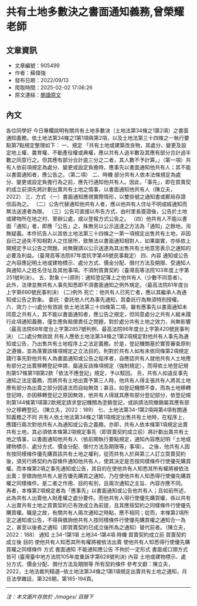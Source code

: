 # 共有土地多數決之書面通知義務,曾榮耀老師

## 文章資訊
- 文章編號：905499
- 作者：蘇偉強
- 發布日期：2022/09/13
- 爬取時間：2025-02-02 17:06:26
- 原文連結：[閱讀原文](https://real-estate.get.com.tw/Columns/detail.aspx?no=905499)

## 內文
各位同學好
今日專欄說明有關共有土地多數決（土地法第34條之1第2項）之書面通知義務。依土地法第34條之1第1項與第2項，以及土地法第三十四條之一執行要點第7點規定整理如下：
一、規定
「共有土地或建築改良物，其處分、變更及設定地上權、農育權、不動產役權或典權，應以共有人過半數及其應有部分合計過半數之同意行之。但其應有部分合計逾三分之二者，其人數不予計算。」（第一項）共有人依前項規定為處分、變更或設定負擔時，應事先以書面通知他共有人；其不能以書面通知者，應公告之。（第二項）
二、時機
部分共有人依本法條規定為處分、變更或設定負擔行為之前，應先行通知他共有人。因此，「事先」，即在買賣契約成立前須先將計劃出賣共有土地之情事，以書面通知他共有人（陳立夫，2022）
三、方式
（一）書面通知應視實際情形，以雙掛號之通知書或郵局存證信函為之。
（二）公告代替通知他共有人者，應以他共有人住址不明或經通知而無法送達者為限。
（三）公告可直接以布告方式，由村里長簽證後，公告於土地或建物所在地之村、里辦公處，或以登報方式公告之。
（四）他共有人不能以書面「通知」者，即應「公告」之，殊無另以公示送達之方法為「通知」之餘地，洵無疑義。本件抗告人以其依土地法第三十四條之一第一項規定出售共有土地，非因自已之過失不知相對人之住居所，致無法以書面通知相對人，如果屬實，亦係依上開規定予以公告之問題，尚無聲請以公示送達為其出售共有土地意思表示之通知的必要及利益。（臺灣高等法院87年度抗字第46號民事裁定）
四、內容
通知或公告之內容應記明土地或建物標示、處分方式、價金分配、償付方法及期限、受通知人與通知人之姓名住址及其他事項。不須附買賣契約（臺灣高等法院103年度上字第251號判決）。
五、對象
(一)原則：通知登記簿上之他共有人（少數不同意者）。
此外，法律並無共有人事先知悉即不須書面通知之例外規定。（最高法院81年度台上字第690號民事判決）
(二)例外
死亡：他共有人已死亡者，應以其繼承人為通知或公告之對象。
委託：委託他人代為事先通知，其委託行為無須特別授權。
六、效力
(一)處分有效說
依土地法第三十四條第二項，雖有應事先以書面通知未同意之共有人，其不能以書面通知者，應公告之規定，但同意處分之共有人縱未踐行此項通知義務，僅生應負賠償責任之問題，對於處分共有土地之效力，尚無影響（最高法院68年度台上字第2857號判例、最高法院86年度台上字第420號民事判決）
(二)處分無效說
共有人應依土地法第34條之1第2項規定對他共有人事先為通知或公告，乃出售共有土地程序上之法定義務。於是，登記機關基於實質審查原則之遵循，並為落實該條項規定之立法目的，則對於共有人如有未依同條第2項規定踐行事先對他共有人為書面通知或公告之程序者，自應認共有人就他共有人土地應有部分之出賣移轉登記申請，屬違反該條項規定（強制規定），而得依土地登記規則第57條第1項第2款「依法不應登記」規定，予以駁回。
另，共有人如違反事先通知之法定義務，而將共有土地出賣予第三人時，他共有人得主張共有人將其土地應有部分為出賣之部分因違法而自始無效；甚且，如登記機關不查，而為土地移轉登記時，亦因移轉登記之原因無效，他共有人得就其應有部分登記部分，依登記規則第144條第1項第2款規定請求登記機關為塗銷登記，或訴請法院撤銷屬其應有部分之移轉登記。（陳立夫，2022：189）
七、土地法第34-1第2項與第4項有關通知義務之不同
共有人依土地法第34條之1第1項規定出售共有土地時，在程序上，應踐行兩次對他共有人為通知或公告之義務。亦即，共有人依本條第1項規定出賣共有土地，其必須依本條第2項規定事先（即買賣契約成立前）將計劃出賣共有土地之情事，以書面通知他共有人（依前開執行要點規定，通知內容應記明「土地或建物標示、處分方式、價金分配、償付方法及期限等」事項）。
之後，他共有人因有按同樣條件優先購買該共有土地之權利，從而共有人於與第三人訂立買賣契約後，須另行將契約內容條件通知他共有人，使其決定是否按同樣條件行使優先購買權。而本條第2項之事先通知或公告，其目的在使他共有人知悉其所有權將被依法出賣；至徵詢他共有人是否優先購買之通知，乃在使他共有人知悉得行使優先購買權之同樣條件。是二者之作用、目的有別，且兩次通知之主旨、內容亦應不同。
再者，本條第2項規定者為「應事先」以書面通知或公告他共有人；且如前所述，此為共有人出賣他人財產權之處分要件。而他共有人得行使優先購買權，係以共有人出賣共有土地之買賣契約已有效成立為前提，且其應按契約之同樣條件行使優先購買權。職是之故，有關共有人兩次通知之時點，應不相同；從而，本條第2項所定之通知或公告，不得與徵詢他共有人按同樣條件行使優先購買權之通知合一為之，甚至以後者之通知（即買賣契約已成立後所為之通知）替代前者。（陳立夫，2022：188）
通知
土34-1第1項
土地34-1第4項
時機
買賣契約成立前
買賣契約成立後
目的
使他共有人知悉其所有權將被依法出賣
使他共有人知悉得行使優先購買權之同樣條件
方式
書面通知
不能通知應公告
不拘於一定形式
書面或口頭方式皆可
(臺灣臺中地方法院105年度重訴字第628號判決)
內容
土地或建物標示、處分方式、價金分配、償付方法及期限等
所有契約條件
參考文獻：陳立夫，2022，土地法裁判精選─依土地法第34條之1第1項規定出賣共有土地之通知，月旦法學雜誌，第326期，第185-194頁。

---
*注：本文圖片存放於 ./images/ 目錄下*
